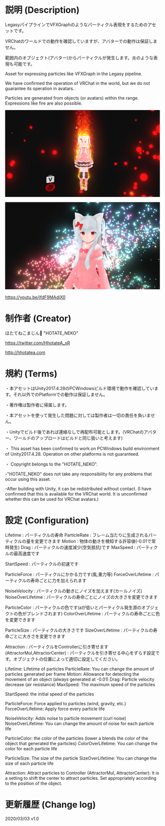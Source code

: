 # 説明 (Description)

LegasyパイプラインでVFXGraphのようなパーティクル表現をするためのアセットです。

VRChatのワールドでの動作を確認していますが、アバターでの動作は保証しません。

範囲内のオブジェクト(アバター)からパーティクルが発生します。炎のような表現も可能です。

Asset for expressing particles like VFXGraph in the Legasy pipeline.

We have confirmed the operation of VRChat in the world, but we do not guarantee its operation in avatars.

Particles are generated from objects (or avatars) within the range. Expressions like fire are also possible.

![Pict0](./Picture/Pict0.png)

![Pict1](./Picture/Pict1.png)

https://youtu.be/jfdF9MAdiX0

# 制作者 (Creator)

ほたてねこまじん🐾
"HOTATE_NEKO"

https://twitter.com/HhotateA_xR

http://hhotatea.com

# 規約 (Terms)

・本アセットはUnity2017.4.28のPCWindowsビルド環境で動作を確認しています。それ以外でのPlatformでの動作は保証しません。

・著作権は製作者に帰属します。

・本アセットを使って発生した問題に対しては製作者は一切の責任を負いません。

・Unityでビルド後であれば連絡なしで再配布可能とします。(VRChatのアバター、ワールドのアップロードはビルドと同じ扱いと考えます)

・ This asset has been confirmed to work on PCWindows build environment of Unity2017.4.28. Operation on other platforms is not guaranteed.

・ Copyright belongs to the "HOTATE_NEKO".

-"HOTATE_NEKO" does not take any responsibility for any problems that occur using this asset.

-After building with Unity, it can be redistributed without contact. (I have confirmed that this is available for the VRChat world. It is unconfirmed whether this can be used for VRChat avatars.)

# 設定 (Configuration)

Lifetime : パーティクルの寿命
ParticleRate : フレーム当たりに生成されるパーティクルの量を変更できます
Motion : 物体の動きを検知する許容値(-0.01で常時発生)
Drag : パーティクルの速度減少(空気抵抗)です
MaxSpeed : パーティクルの最高速度です

StartSpeed : パーティクルの初速です

ParticleForce : パーティクルにかかる力です(風,重力等)
ForceOverLifetime : パーティクルの寿命ごとに力を加えられます

NoiseVelocity : パーティクルの動きにノイズを加えます(カールノイズ)
NoiseOverLifetime : パーティクルの寿命ごとにノイズの大きさを変更できます

ParticleColor : パーティクルの色です(aが低いとパーティクル発生源のオブジェクトの色がブレンドされます)
ColorOverLifetime : パーティクルの寿命ごとに色を変更できます

ParticleSize : パーティクルの大きさです
SizeOverLifetime : パーティクルの寿命ごとに大きさを変更できます

Attraction : パーティクルをControllerに引き寄せます
(AttractorMul,AttractorCenter) : パーティクルを引き寄せる中心をずらす設定です。オブジェクトの位置によって適切に設定してください。

Lifetime: Lifetime of particles
ParticleRate: You can change the amount of particles generated per frame
Motion: Allowance for detecting the movement of an object (always generated at -0.01)
Drag: Particle velocity decrease (air resistance)
MaxSpeed: The maximum speed of the particles

StartSpeed: the initial speed of the particles

ParticleForce: Force applied to particles (wind, gravity, etc.)
ForceOverLifetime: Apply force every particle life

NoiseVelocity: Adds noise to particle movement (curl noise)
NoiseOverLifetime: You can change the amount of noise for each particle life

ParticleColor: the color of the particles (lower a blends the color of the object that generated the particles)
ColorOverLifetime: You can change the color for each particle life

ParticleSize: The size of the particle
SizeOverLifetime: You can change the size of each particle life

Attraction: Attract particles to Controller
(AttractorMul, AttractorCenter): It is a setting to shift the center to attract particles. Set appropriately according to the position of the object.

# 更新履歴 (Change log)

2020/03/03 v1.0
